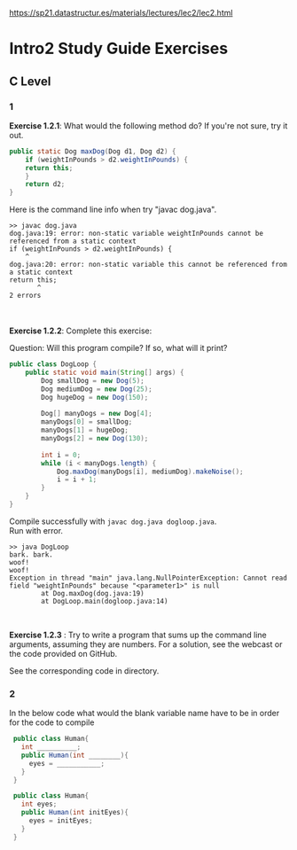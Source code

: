 https://sp21.datastructur.es/materials/lectures/lec2/lec2.html

# Intro2 Study Guide Exercises
## C Level
### 1
**Exercise 1.2.1**: What would the following method do? If you're not sure, try it out.

```java
public static Dog maxDog(Dog d1, Dog d2) {
    if (weightInPounds > d2.weightInPounds) {
    return this;
    }
    return d2;
}
```

Here is the command line info when try "javac dog.java".
```shell
>> javac dog.java
dog.java:19: error: non-static variable weightInPounds cannot be referenced from a static context
if (weightInPounds > d2.weightInPounds) {
    ^                                    
dog.java:20: error: non-static variable this cannot be referenced from a static context
return this;
       ^
2 errors
```
<br/><br/>
**Exercise 1.2.2**: Complete this exercise:

Question: Will this program compile? If so, what will it print?
```java
public class DogLoop {
    public static void main(String[] args) {
        Dog smallDog = new Dog(5);
        Dog mediumDog = new Dog(25);
        Dog hugeDog = new Dog(150);
 
        Dog[] manyDogs = new Dog[4];  
        manyDogs[0] = smallDog;
        manyDogs[1] = hugeDog;    	   
        manyDogs[2] = new Dog(130);
 
        int i = 0;
        while (i < manyDogs.length) {
            Dog.maxDog(manyDogs[i], mediumDog).makeNoise();
            i = i + 1;
        }
    }
}
```

Compile successfully with ```javac dog.java dogloop.java```.  
Run with error.
```shell
>> java DogLoop
bark. bark.
woof!
woof!
Exception in thread "main" java.lang.NullPointerException: Cannot read field "weightInPounds" because "<parameter1>" is null
        at Dog.maxDog(dog.java:19)
        at DogLoop.main(dogloop.java:14)

```
<br/>

**Exercise 1.2.3** : Try to write a program that sums up the command line arguments, 
assuming they are numbers. For a solution, see the webcast or the code provided on GitHub.

See the corresponding code in directory.

### 2 
In the below code what would the blank variable name have to be in order for the code to compile
```java 
 public class Human{
   int __________;
   public Human(int ________){
     eyes = ___________;
   }
 }
```

```java 
 public class Human{
   int eyes;
   public Human(int initEyes){
     eyes = initEyes;
   }
 }
```